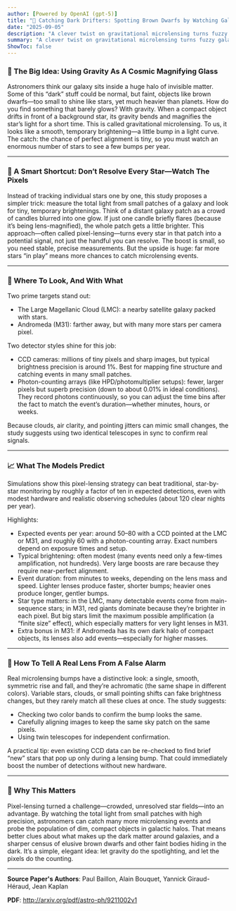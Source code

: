 ```yaml
---
author: [Powered by OpenAI (gpt-5)]
title: "🌠 Catching Dark Drifters: Spotting Brown Dwarfs by Watching Galaxies Flicker"
date: "2025-09-05"
description: "A clever twist on gravitational microlensing turns fuzzy galaxy light into a detector for hidden objects"
summary: "A clever twist on gravitational microlensing turns fuzzy galaxy light into a detector for hidden objects"
ShowToc: false
---
```


### 🔎 The Big Idea: Using Gravity As A Cosmic Magnifying Glass

Astronomers think our galaxy sits inside a huge halo of invisible matter. Some of this “dark” stuff could be normal, but faint, objects like brown dwarfs—too small to shine like stars, yet much heavier than planets. How do you find something that barely glows? With gravity. When a compact object drifts in front of a background star, its gravity bends and magnifies the star’s light for a short time. This is called gravitational microlensing. To us, it looks like a smooth, temporary brightening—a little bump in a light curve. The catch: the chance of perfect alignment is tiny, so you must watch an enormous number of stars to see a few bumps per year.

---

### 🧩 A Smart Shortcut: Don’t Resolve Every Star—Watch The Pixels

Instead of tracking individual stars one by one, this study proposes a simpler trick: measure the total light from small patches of a galaxy and look for tiny, temporary brightenings. Think of a distant galaxy patch as a crowd of candles blurred into one glow. If just one candle briefly flares (because it’s being lens-magnified), the whole patch gets a little brighter. This approach—often called pixel-lensing—turns every star in that patch into a potential signal, not just the handful you can resolve. The boost is small, so you need stable, precise measurements. But the upside is huge: far more stars “in play” means more chances to catch microlensing events.

---

### 🎯 Where To Look, And With What

Two prime targets stand out:
- The Large Magellanic Cloud (LMC): a nearby satellite galaxy packed with stars.
- Andromeda (M31): farther away, but with many more stars per camera pixel.

Two detector styles shine for this job:
- CCD cameras: millions of tiny pixels and sharp images, but typical brightness precision is around 1%. Best for mapping fine structure and catching events in many small patches.
- Photon-counting arrays (like HPD/photomultiplier setups): fewer, larger pixels but superb precision (down to about 0.01% in ideal conditions). They record photons continuously, so you can adjust the time bins after the fact to match the event’s duration—whether minutes, hours, or weeks.

Because clouds, air clarity, and pointing jitters can mimic small changes, the study suggests using two identical telescopes in sync to confirm real signals.

---

### 📈 What The Models Predict

Simulations show this pixel-lensing strategy can beat traditional, star-by-star monitoring by roughly a factor of ten in expected detections, even with modest hardware and realistic observing schedules (about 120 clear nights per year).

Highlights:
- Expected events per year: around 50–80 with a CCD pointed at the LMC or M31, and roughly 60 with a photon-counting array. Exact numbers depend on exposure times and setup.
- Typical brightening: often modest (many events need only a few-times amplification, not hundreds). Very large boosts are rare because they require near-perfect alignment.
- Event duration: from minutes to weeks, depending on the lens mass and speed. Lighter lenses produce faster, shorter bumps; heavier ones produce longer, gentler bumps.
- Star type matters: in the LMC, many detectable events come from main-sequence stars; in M31, red giants dominate because they’re brighter in each pixel. But big stars limit the maximum possible amplification (a “finite size” effect), which especially matters for very light lenses in M31.
- Extra bonus in M31: if Andromeda has its own dark halo of compact objects, its lenses also add events—especially for higher masses.

---

### 🧪 How To Tell A Real Lens From A False Alarm

Real microlensing bumps have a distinctive look: a single, smooth, symmetric rise and fall, and they’re achromatic (the same shape in different colors). Variable stars, clouds, or small pointing shifts can fake brightness changes, but they rarely match all these clues at once. The study suggests:
- Checking two color bands to confirm the bump looks the same.
- Carefully aligning images to keep the same sky patch on the same pixels.
- Using twin telescopes for independent confirmation.

A practical tip: even existing CCD data can be re-checked to find brief “new” stars that pop up only during a lensing bump. That could immediately boost the number of detections without new hardware.

---

### 🚀 Why This Matters

Pixel-lensing turned a challenge—crowded, unresolved star fields—into an advantage. By watching the total light from small patches with high precision, astronomers can catch many more microlensing events and probe the population of dim, compact objects in galactic halos. That means better clues about what makes up the dark matter around galaxies, and a sharper census of elusive brown dwarfs and other faint bodies hiding in the dark. It’s a simple, elegant idea: let gravity do the spotlighting, and let the pixels do the counting.

---

**Source Paper's Authors**: Paul Baillon, Alain Bouquet, Yannick Giraud-Héraud, Jean Kaplan

**PDF**: http://arxiv.org/pdf/astro-ph/9211002v1